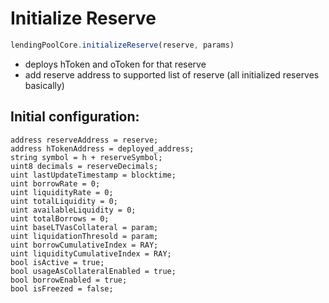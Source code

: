 # Initialize Reserve

```js
lendingPoolCore.initializeReserve(reserve, params)
```

- deploys hToken and oToken for that reserve
- add reserve address to supported list of reserve (all initialized reserves basically)

## Initial configuration:
```
address reserveAddress = reserve;
address hTokenAddress = deployed_address;
string symbol = h + reserveSymbol;
uint8 decimals = reserveDecimals;
uint lastUpdateTimestamp = blocktime;
uint borrowRate = 0;
uint liquidityRate = 0;
uint totalLiquidity = 0;
uint availableLiquidity = 0;
uint totalBorrows = 0;
uint baseLTVasCollateral = param;
uint liquidationThresold = param;
uint borrowCumulativeIndex = RAY;
uint liquidityCumulativeIndex = RAY;
bool isActive = true;
bool usageAsCollateralEnabled = true;
bool borrowEnabled = true;        
bool isFreezed = false;
```
